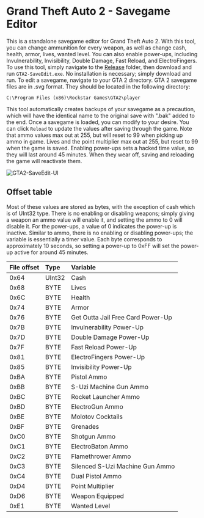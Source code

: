 # Grand Theft Auto 2 - Savegame Editor
This is a standalone savegame editor for Grand Theft Auto 2. With this tool, you can change ammunition for every weapon, as well as
change cash, health, armor, lives, wanted level. You can also enable power-ups, including Invulnerability, Invisibility, Double Damage,
Fast Reload, and ElectroFingers. To use this tool, simply navigate to the [Release](https://github.com/JulianOzelRose/GTA2-SaveEdit/tree/master/GTA2-SaveEdit/bin/x64/Release)
folder, then download and run ```GTA2-SaveEdit.exe```. No installation is necessary; simply download and run. To edit a savegame, navigate
to your GTA 2 directory. GTA 2 savegame files are in .svg format. They should be located in the following directory: <br>

```C:\Program Files (x86)\Rockstar Games\GTA2\player```<br>

This tool automatically creates backups of your savegame as a precaution, which will have the identical name to the original save with ".bak"
added to the end. Once a savegame is loaded, you can modify to your desire. You can click ```Reload``` to update the values after saving through the game.
Note that ammo values max out at 255, but will reset to 99 when picking up ammo in game. Lives and the point multiplier max out at 255, but reset to 99
when the game is saved. Enabling power-ups sets a hacked time value, so they will last around 45 minutes. When they wear off, saving and reloading
the game will reactivate them.

![GTA2-SaveEdit-UI](https://github.com/JulianOzelRose/GTA2-SaveEdit/assets/95890436/314d21aa-07cc-40ff-8d57-d5b0602b76ea)

## Offset table
Most of these values are stored as bytes, with the exception of cash which is of UInt32 type. There is no enabling or disabling weapons;
simply giving a weapon an ammo value will enable it, and setting the ammo to 0 will disable it. For the power-ups, a value of 0 indicates
the power-up is inactive. Similar to ammo, there is no enabling or disabling power-ups; the variable is essentially a timer value. Each
byte corresponds to approximately 10 seconds, so setting a power-up to 0xFF will set the power-up active for around 45 minutes.

| **File offset**    | **Type**       | **Variable**                      |
| :---               | :---           | :---                              |
| 0x64               | UInt32         | Cash                              |
| 0x68               | BYTE           | Lives                             |
| 0x6C               | BYTE           | Health                            |
| 0x74               | BYTE           | Armor                             |
| 0x76               | BYTE           | Get Outta Jail Free Card Power-Up |
| 0x7B               | BYTE           | Invulnerability Power-Up          |
| 0x7D               | BYTE           | Double Damage Power-Up            |
| 0x7F               | BYTE           | Fast Reload Power-Up              |
| 0x81               | BYTE           | ElectroFingers Power-Up           |
| 0x85               | BYTE           | Invisibility Power-Up             |
| 0xBA               | BYTE           | Pistol Ammo                       |
| 0xBB               | BYTE           | S-Uzi Machine Gun Ammo            |
| 0xBC               | BYTE           | Rocket Launcher Ammo              |
| 0xBD               | BYTE           | ElectroGun Ammo                   |
| 0xBE               | BYTE           | Molotov Cocktails                 |
| 0xBF               | BYTE           | Grenades                          |
| 0xC0               | BYTE           | Shotgun Ammo                      |
| 0xC1               | BYTE           | ElectroBaton Ammo                 |
| 0xC2               | BYTE           | Flamethrower Ammo                 |
| 0xC3               | BYTE           | Silenced S-Uzi Machine Gun Ammo   |
| 0xC4               | BYTE           | Dual Pistol Ammo                  |
| 0xD4               | BYTE           | Point Multiplier                  |
| 0xD6               | BYTE           | Weapon Equipped                   |
| 0xE1               | BYTE           | Wanted Level                      |
